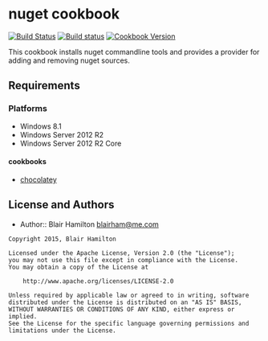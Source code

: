 # nuget cookbook

[![Build Status](https://travis-ci.org/blairham/nuget-cookbook.svg?branch=master)](http://travis-ci.org/blairham/nuget-cookbook)
[![Build status](https://ci.appveyor.com/api/projects/status/hll4jxvyt93twayv?svg=true)](https://ci.appveyor.com/project/blairham58843/nuget-cookbook)
[![Cookbook Version](https://img.shields.io/cookbook/v/nuget.svg)](https://supermarket.chef.io/cookbooks/nuget)

This cookbook installs nuget commandline tools and provides a provider for adding
and removing nuget sources.

## Requirements

### Platforms

* Windows 8.1
* Windows Server 2012 R2
* Windows Server 2012 R2 Core

#### cookbooks

* [chocolatey][0]

## License and Authors

* Author:: Blair Hamilton <blairham@me.com>

```text
Copyright 2015, Blair Hamilton

Licensed under the Apache License, Version 2.0 (the "License");
you may not use this file except in compliance with the License.
You may obtain a copy of the License at

    http://www.apache.org/licenses/LICENSE-2.0

Unless required by applicable law or agreed to in writing, software
distributed under the License is distributed on an "AS IS" BASIS,
WITHOUT WARRANTIES OR CONDITIONS OF ANY KIND, either express or implied.
See the License for the specific language governing permissions and
limitations under the License.
```

[0]: https://github.com/chocolatey/chocolatey-cookbook
